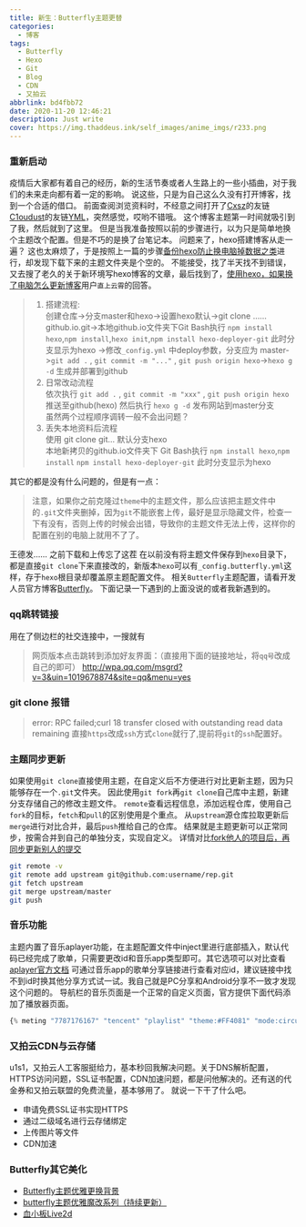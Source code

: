 ```yaml
---
title: 新生：Butterfly主题更替
categories:
  - 博客
tags:
  - Butterfly
  - Hexo
  - Git
  - Blog
  - CDN
  - 又拍云
abbrlink: bd4fbb72
date: 2020-11-20 12:46:21
description: Just write
cover: https://img.thaddeus.ink/self_images/anime_imgs/r233.png
---
```

### 重新启动

疫情后大家都有着自己的经历，新的生活节奏或者人生路上的一些小插曲，对于我们的未来走向都有着一定的影响。
说这些，只是为自己这么久没有打开博客，找到一个合适的借口。
前面查阅浏览资料时，不经意之间打开了[Cxsz](https://www.singlelovely.cn/)的友链[C1oudust](https://c1oudust.cn/)的友链[YML](https://menglei.xyz/)，突然感觉，哎哟不错哦。
这个博客主题第一时间就吸引到了我，然后就到了这里。
但是当我准备按照以前的步骤进行，以为只是简单地换个主题改个配置。但是不巧的是换了台笔记本。
问题来了，hexo搭建博客从走一遍？
这也太麻烦了，于是按照上一篇的步骤[备份hexo防止换电脑掉数据之类](https://blog.csdn.net/wxl1555/article/details/79293159)进行，却发现下载下来的主题文件夹是个空的。
不能接受，找了半天找不到错误，又去搜了老久的关于新环境写hexo博客的文章，最后找到了，[使用hexo，如果换了电脑怎么更新博客](https://www.zhihu.com/question/21193762)用户`直上云霄`的回答。
> 1. 搭建流程:  
创建仓库->分支master和hexo->设置hexo默认->git clone ……github.io.git->本地github.io文件夹下Git Bash执行 `npm install hexo`,`npm install`,`hexo init`,`npm install hexo-deployer-git` 此时分支显示为hexo ->修改`_config.yml` 中deploy参数，分支应为 master->`git add .` , `git commit -m "..."` , `git push origin hexo`->`hexo g -d` 生成并部署到github
> 2. 日常改动流程  
依次执行 `git add .` , `git commit -m "xxx"` , `git push origin hexo` 推送至github(hexo)
然后执行 `hexo g -d` 发布网站到master分支  
虽然两个过程顺序调转一般不会出问题？
> 3. 丢失本地资料后流程  
使用 git clone git... 默认分支hexo  
本地新拷贝的github.io文件夹下 Git Bash执行 `npm install hexo`,`npm install`
`npm install hexo-deployer-git` 此时分支显示为hexo


其它的都是没有什么问题的，但是有一点：

> 注意，如果你之前克隆过`theme`中的主题文件，那么应该把主题文件中的`.git`文件夹删掉，因为`git`不能嵌套上传，最好是显示隐藏文件，检查一下有没有，否则上传的时候会出错，导致你的主题文件无法上传，这样你的配置在别的电脑上就用不了了。 

王德发…… 之前下载和上传忘了这茬
在以前没有将主题文件保存到`hexo`目录下，都是直接`git clone`下来直接改的，新版本`hexo`可以有`_config.butterfly.yml`这样，存于`hexo`根目录却覆盖原主题配置文件。
相关`Butterfly`主题配置，请看开发人员官方博客[Butterfly](https://butterfly.js.org/)。
下面记录一下遇到的上面没说的或者我新遇到的。

### qq跳转链接
用在了侧边栏的社交连接中，一搜就有
>网页版本点击跳转到添加好友界面：（直接用下面的链接地址，将`qq号`改成自己的即可）
>http://wpa.qq.com/msgrd?v=3&uin=1019678874&site=qq&menu=yes

### git clone 报错
>error: RPC failed;curl 18 transfer closed with outstanding read data remaining
>直接`https`改成`ssh`方式`clone`就行了,提前将`git`的`ssh`配置好。

### 主题同步更新
如果使用`git clone`直接使用主题，在自定义后不方便进行对比更新主题，因为只能够存在一个`.git`文件夹。
因此使用`git fork`再`git clone`自己库中主题，新建分支存储自己的修改主题文件。
`remote`查看远程信息，添加远程仓库，使用自己`fork`的目标，`fetch`和`pull`的区别使用是个重点。
从`upstream`源仓库拉取更新后`merge`进行对比合并，最后`push`推给自己的仓库。
结果就是主题更新可以正常同步，按需合并到自己的单独分支，实现自定义。
详情对比[fork他人的项目后，再同步更新别人的提交](https://blog.csdn.net/qq1332479771/article/details/56087333?utm_medium=distribute.pc_relevant.none-task-blog-BlogCommendFromBaidu-1.control&depth_1-utm_source=distribute.pc_relevant.none-task-blog-BlogCommendFromBaidu-1.control)

```bash
git remote -v
git remote add upstream git@github.com:username/rep.git
git fetch upstream
git merge upstream/master
git push
```
### 音乐功能
主题内置了音乐aplayer功能，在主题配置文件中inject里进行底部插入，默认代码已经完成了歌单，只需要更改id和音乐app类型即可。其它选项可以对比查看[aplayer官方文档](https://github.com/MoePlayer/hexo-tag-aplayer/blob/master/docs/README-zh_cn.md)
可通过音乐app的歌单分享链接进行查看对应id，建议链接中找不到id时换其他分享方式试一试。我自己就是PC分享和Android分享不一致才发现这个问题的。
导航栏的音乐页面是一个正常的自定义页面，官方提供下面代码添加了播放器页面。
```javascript
{% meting "7787176167" "tencent" "playlist" "theme:#FF4081" "mode:circulation" "mutex:true" "listmaxheight:340px" "preload:auto" %}
```
### 又拍云CDN与云存储
u1s1，又拍云人工客服挺给力，基本秒回我解决问题。关于DNS解析配置，HTTPS访问问题，SSL证书配置，CDN加速问题，都是问他解决的。还有送的代金券和又拍云联盟的免费流量，基本够用了。
就说一下干了什么吧。
- 申请免费SSL证书实现HTTPS
- 通过二级域名进行云存储绑定
- 上传图片等文件
- CDN加速

### Butterfly其它美化
- [Butterfly主题优雅更换背景](https://www.antmoe.com/posts/7198453/index.html)
- [butterfly主题优雅魔改系列（持续更新）](https://www.antmoe.com/posts/a811d614/index.html)
- [血小板Live2d](https://menglei.xyz/2020/11/05/%E4%B8%BB%E9%A2%98%E7%BE%8E%E5%8C%96%E5%A4%87%E5%BF%98/)
